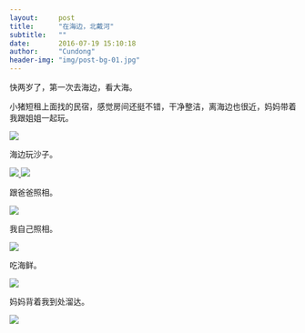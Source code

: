 ```yaml
---
layout:     post
title:      "在海边，北戴河"
subtitle:   ""
date:       2016-07-19 15:10:18
author:     "Cundong"
header-img: "img/post-bg-01.jpg"
---
```


<p>
	快两岁了，第一次去海边，看大海。
</p>

<p>
	小猪短租上面找的民宿，感觉房间还挺不错，干净整洁，离海边也很近，妈妈带着我跟姐姐一起玩。
</p>

<a href="#">
    <img src="{{ site.baseurl }}/img/map_68.jpg">
</a>

<p>
	海边玩沙子。
</p>

<a href="#">
    <img src="{{ site.baseurl }}/img/map_76.jpg">
</a>

<a href="#">
    <img src="{{ site.baseurl }}/img/map_72.jpg">
</a>

<p>
	跟爸爸照相。
</p>

<a href="#">
    <img src="{{ site.baseurl }}/img/map_75.jpg">
</a>

<p>
	我自己照相。
</p>

<a href="#">
    <img src="{{ site.baseurl }}/img/map_73.jpg">
</a>

<p>
	吃海鲜。
</p>

<a href="#">
    <img src="{{ site.baseurl }}/img/map_74.jpg">
</a>

<p>
	妈妈背着我到处溜达。
</p>

<a href="#">
    <img src="{{ site.baseurl }}/img/map_71.jpg">
</a>